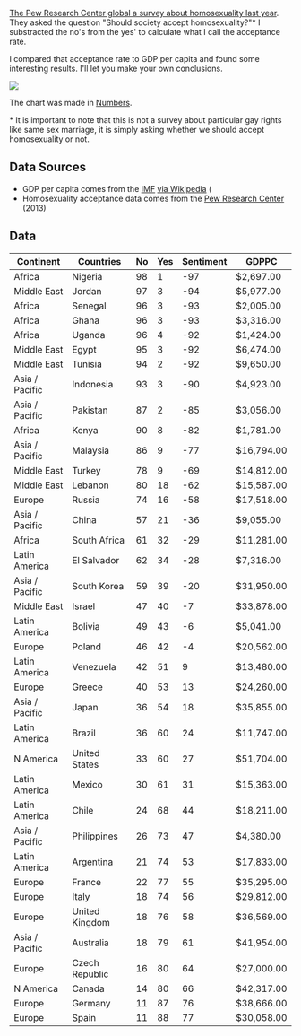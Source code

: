 [The Pew Research Center global a survey about homosexuality last year](http://www.pewglobal.org/2013/06/04/the-global-divide-on-homosexuality/). They asked the question "Should society accept homosexuality?"* I substracted the no's from the yes' to calculate what I call the acceptance rate.

I compared that acceptance rate to GDP per capita and found some interesting results. I'll let you make your own conclusions.

![](https://gist.github.com/atestu/9946443/raw/8b6388de3dbd2bff30b493ab2d225d6d936fb6d5/chart.png)

The chart was made in [Numbers](https://www.apple.com/mac/numbers/).

\* It is important to note that this is not a survey about particular gay rights like same sex marriage, it is simply asking whether we should accept homosexuality or not.

## Data Sources

* GDP per capita comes from the [IMF](http://www.imf.org/external/pubs/ft/weo/2013/02/weodata/weorept.aspx?sy=2012&ey=2012&ssd=1&sort=country&ds=.&br=1&pr1.x=16&pr1.y=7&c=512%2C668%2C914%2C672%2C612%2C946%2C614%2C137%2C311%2C962%2C213%2C674%2C911%2C676%2C193%2C548%2C122%2C556%2C912%2C678%2C313%2C181%2C419%2C867%2C513%2C682%2C316%2C684%2C913%2C273%2C124%2C868%2C339%2C921%2C638%2C948%2C514%2C943%2C218%2C686%2C963%2C688%2C616%2C518%2C223%2C728%2C516%2C558%2C918%2C138%2C748%2C196%2C618%2C278%2C522%2C692%2C622%2C694%2C156%2C142%2C624%2C449%2C626%2C564%2C628%2C565%2C228%2C283%2C924%2C853%2C233%2C288%2C632%2C293%2C636%2C566%2C634%2C964%2C238%2C182%2C662%2C453%2C960%2C968%2C423%2C922%2C935%2C714%2C128%2C862%2C611%2C135%2C321%2C716%2C243%2C456%2C248%2C722%2C469%2C942%2C253%2C718%2C642%2C724%2C643%2C576%2C939%2C936%2C644%2C961%2C819%2C813%2C172%2C199%2C132%2C733%2C646%2C184%2C648%2C524%2C915%2C361%2C134%2C362%2C652%2C364%2C174%2C732%2C328%2C366%2C258%2C734%2C656%2C144%2C654%2C146%2C336%2C463%2C263%2C528%2C268%2C923%2C532%2C738%2C944%2C578%2C176%2C537%2C534%2C742%2C536%2C866%2C429%2C369%2C433%2C744%2C178%2C186%2C436%2C925%2C136%2C869%2C343%2C746%2C158%2C926%2C439%2C466%2C916%2C112%2C664%2C111%2C826%2C298%2C542%2C927%2C967%2C846%2C443%2C299%2C917%2C582%2C544%2C474%2C941%2C754%2C446%2C698%2C666&s=PPPPC&grp=0&a=) [via Wikipedia](http://en.wikipedia.org/wiki/List_of_countries_by_GDP_(PPP)_per_capita) (
* Homosexuality acceptance data comes from the [Pew Research Center](http://www.pewglobal.org/2013/06/04/the-global-divide-on-homosexuality/) (2013)

## Data

Continent | Countries | No | Yes | Sentiment | GDPPC
----------|-----------|----|-----|-----------|------
Africa | Nigeria | 98 | 1 | -97 | $2,697.00
Middle East | Jordan | 97 | 3 | -94 | $5,977.00
Africa | Senegal | 96 | 3 | -93 | $2,005.00
Africa | Ghana | 96 | 3 | -93 | $3,316.00
Africa | Uganda | 96 | 4 | -92 | $1,424.00
Middle East | Egypt | 95 | 3 | -92 | $6,474.00
Middle East | Tunisia | 94 | 2 | -92 | $9,650.00
Asia / Pacific | Indonesia | 93 | 3 | -90 | $4,923.00
Asia / Pacific | Pakistan | 87 | 2 | -85 | $3,056.00
Africa | Kenya | 90 | 8 | -82 | $1,781.00
Asia / Pacific | Malaysia | 86 | 9 | -77 | $16,794.00
Middle East | Turkey | 78 | 9 | -69 | $14,812.00
Middle East | Lebanon | 80 | 18 | -62 | $15,587.00
Europe | Russia | 74 | 16 | -58 | $17,518.00
Asia / Pacific | China | 57 | 21 | -36 | $9,055.00
Africa | South Africa | 61 | 32 | -29 | $11,281.00
Latin America | El Salvador | 62 | 34 | -28 | $7,316.00
Asia / Pacific | South Korea | 59 | 39 | -20 | $31,950.00
Middle East | Israel | 47 | 40 | -7 | $33,878.00
Latin America | Bolivia | 49 | 43 | -6 | $5,041.00
Europe | Poland | 46 | 42 | -4 | $20,562.00
Latin America | Venezuela | 42 | 51 | 9 | $13,480.00
Europe | Greece | 40 | 53 | 13 | $24,260.00
Asia / Pacific | Japan | 36 | 54 | 18 | $35,855.00
Latin America | Brazil | 36 | 60 | 24 | $11,747.00
N America | United States | 33 | 60 | 27 | $51,704.00
Latin America | Mexico | 30 | 61 | 31 | $15,363.00
Latin America | Chile | 24 | 68 | 44 | $18,211.00
Asia / Pacific | Philippines | 26 | 73 | 47 | $4,380.00
Latin America | Argentina | 21 | 74 | 53 | $17,833.00
Europe | France | 22 | 77 | 55 | $35,295.00
Europe | Italy | 18 | 74 | 56 | $29,812.00
Europe | United Kingdom | 18 | 76 | 58 | $36,569.00
Asia / Pacific | Australia | 18 | 79 | 61 | $41,954.00
Europe | Czech Republic | 16 | 80 | 64 | $27,000.00
N America | Canada | 14 | 80 | 66 | $42,317.00
Europe | Germany | 11 | 87 | 76 | $38,666.00
Europe | Spain | 11 | 88 | 77 | $30,058.00